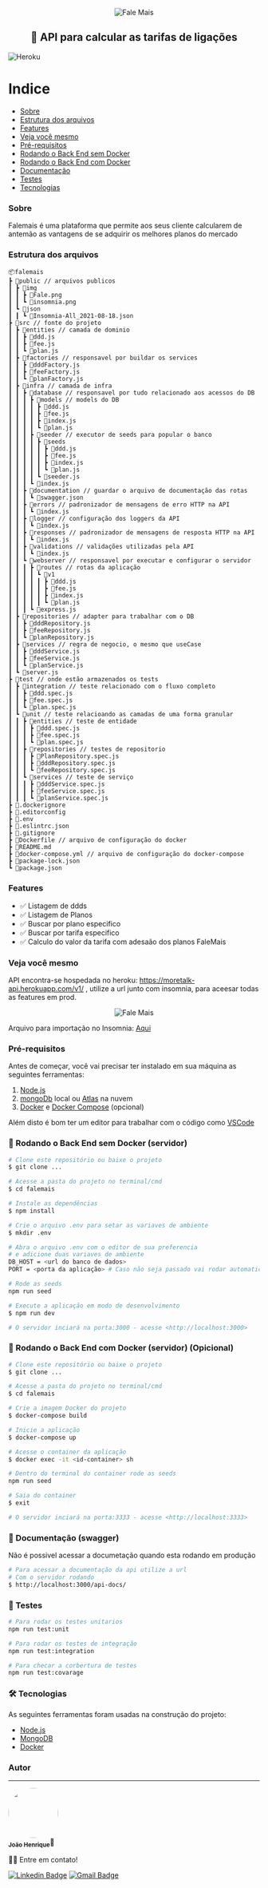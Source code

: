 <p align="center">
  <img src="./public/img/Fale.png" alt="Fale Mais" />
</p>
<h2 align="center">📲 API para calcular as tarifas de ligações</h2>

![Heroku](https://heroku-badge.herokuapp.com/?app=heroku-badge)

Indice
=================
<!--ts-->
   * [Sobre](#Sobre)
   * [Estrutura dos arquivos](#arquivos)
   * [Features](#Features)
   * [Veja você mesmo](#veja-voce-mesmo)
   * [Pré-requisitos](#pre-requisitos)
   * [Rodando o Back End sem Docker](#run-sem-docker)
   * [Rodando o Back End com Docker](#run-com-docker)
   * [Documentação](#docs)
   * [Testes](#tests)
   * [Tecnologias](#tecnologias)
<!--te-->

### Sobre <a name="Sobre"></a>
 Falemais é uma plataforma que permite aos seus cliente calcularem de antemão as vantagens de se adquirir os melhores planos do mercado


### Estrutura dos arquivos <a name="arquivos"></a>
 ```
📦falemais
 ┣ 📂public // arquivos publicos
 ┃ ┣ 📂img
 ┃ ┃ ┣ 📜Fale.png
 ┃ ┃ ┗ 📜insomnia.png
 ┃ ┗ 📂json
 ┃ ┃ ┗ 📜Insomnia-All_2021-08-18.json
 ┣ 📂src // fonte do projeto
 ┃ ┣ 📂entities // camada de dominio
 ┃ ┃ ┣ 📜ddd.js
 ┃ ┃ ┣ 📜fee.js
 ┃ ┃ ┗ 📜plan.js
 ┃ ┣ 📂factories // responsavel por buildar os services
 ┃ ┃ ┣ 📜dddFactory.js
 ┃ ┃ ┣ 📜feeFactory.js
 ┃ ┃ ┗ 📜planFactory.js
 ┃ ┣ 📂infra // camada de infra
 ┃ ┃ ┣ 📂database // responsavel por tudo relacionado aos acessos do DB
 ┃ ┃ ┃ ┣ 📂models // models do DB
 ┃ ┃ ┃ ┃ ┣ 📜ddd.js
 ┃ ┃ ┃ ┃ ┣ 📜fee.js
 ┃ ┃ ┃ ┃ ┣ 📜index.js
 ┃ ┃ ┃ ┃ ┗ 📜plan.js
 ┃ ┃ ┃ ┣ 📂seeder // executor de seeds para popular o banco
 ┃ ┃ ┃ ┃ ┣ 📂seeds
 ┃ ┃ ┃ ┃ ┃ ┣ 📜ddd.js
 ┃ ┃ ┃ ┃ ┃ ┣ 📜fee.js
 ┃ ┃ ┃ ┃ ┃ ┣ 📜index.js
 ┃ ┃ ┃ ┃ ┃ ┗ 📜plan.js
 ┃ ┃ ┃ ┃ ┗ 📜seeder.js
 ┃ ┃ ┃ ┗ 📜index.js
 ┃ ┃ ┣ 📂documentation // guardar o arquivo de documentação das rotas
 ┃ ┃ ┃ ┗ 📜swagger.json
 ┃ ┃ ┣ 📂errors // padronizador de mensagens de erro HTTP na API
 ┃ ┃ ┃ ┗ 📜index.js
 ┃ ┃ ┣ 📂logger // configuração dos loggers da API
 ┃ ┃ ┃ ┗ 📜index.js
 ┃ ┃ ┣ 📂responses // padronizador de mensagens de resposta HTTP na API
 ┃ ┃ ┃ ┗ 📜index.js
 ┃ ┃ ┣ 📂validations // validações utilizadas pela API
 ┃ ┃ ┃ ┗ 📜index.js
 ┃ ┃ ┗ 📂webserver // responsavel por executar e configurar o servidor
 ┃ ┃ ┃ ┣ 📂routes // rotas da aplicação
 ┃ ┃ ┃ ┃ ┗ 📂v1
 ┃ ┃ ┃ ┃ ┃ ┣ 📜ddd.js
 ┃ ┃ ┃ ┃ ┃ ┣ 📜fee.js
 ┃ ┃ ┃ ┃ ┃ ┣ 📜index.js
 ┃ ┃ ┃ ┃ ┃ ┗ 📜plan.js
 ┃ ┃ ┃ ┗ 📜express.js
 ┃ ┣ 📂repositories // adapter para trabalhar com o DB
 ┃ ┃ ┣ 📜dddRepository.js
 ┃ ┃ ┣ 📜feeRepository.js
 ┃ ┃ ┗ 📜planRepository.js
 ┃ ┣ 📂services // regra de negocio, o mesmo que useCase
 ┃ ┃ ┣ 📜dddService.js
 ┃ ┃ ┣ 📜feeService.js
 ┃ ┃ ┗ 📜planService.js
 ┃ ┗ 📜server.js
 ┣ 📂test // onde estão armazenados os tests
 ┃ ┣ 📂integration // teste relacionado com o fluxo completo
 ┃ ┃ ┣ 📜ddd.spec.js
 ┃ ┃ ┣ 📜fee.spec.js
 ┃ ┃ ┗ 📜plan.spec.js
 ┃ ┗ 📂unit // teste relacioando as camadas de uma forma granular
 ┃ ┃ ┣ 📂entities // teste de entidade
 ┃ ┃ ┃ ┣ 📜ddd.spec.js
 ┃ ┃ ┃ ┣ 📜fee.spec.js
 ┃ ┃ ┃ ┗ 📜plan.spec.js
 ┃ ┃ ┣ 📂repositories // testes de repositorio
 ┃ ┃ ┃ ┣ 📜PlanRepository.spec.js
 ┃ ┃ ┃ ┣ 📜dddRepository.spec.js
 ┃ ┃ ┃ ┗ 📜feeRepository.spec.js
 ┃ ┃ ┗ 📂services // teste de serviço
 ┃ ┃ ┃ ┣ 📜dddService.spec.js
 ┃ ┃ ┃ ┣ 📜feeService.spec.js
 ┃ ┃ ┃ ┗ 📜planService.spec.js
 ┣ 📜.dockerignore
 ┣ 📜.editorconfig
 ┣ 📜.env
 ┣ 📜.eslintrc.json
 ┣ 📜.gitignore
 ┣ 📜Dockerfile // arquivo de configuração do docker
 ┣ 📜README.md
 ┣ 📜docker-compose.yml // arquivo de configuração do docker-compose
 ┣ 📜package-lock.json
 ┗ 📜package.json

 ```

### Features <a name="Features"></a>

- ✅ Listagem de ddds
- ✅ Listagem de Planos
- ✅ Buscar por plano especifico
- ✅ Buscar por tarifa especifico
- ✅ Calculo do valor da tarifa com adesaão dos planos FaleMais

### Veja você mesmo <a name="veja-voce-mesmo"></a>
API encontra-se hospedada no heroku: https://moretalk-api.herokuapp.com/v1/ , utilize a url junto com insomnia, para aceesar todas as features em prod.
<p align="center">
  <img src="./public/img/insomnia.png" alt="Fale Mais" />
</p>

Arquivo para importação no Insomnia: [Aqui](https://github.com/Joaoh3326/falemais/blob/master/public/json/Insomnia-All_2021-08-18.json)

### Pré-requisitos <a name="pre-requisitos"></a>

Antes de começar, você vai precisar ter instalado em sua máquina as seguintes ferramentas:
 1. [Node.js](https://nodejs.org/en/)
 2. [mongoDb](https://www.mongodb.com/pt-br) local ou [Atlas](https://www.mongodb.com/cloud/atlas) na nuvem
 3. [Docker](https://www.docker.com/) e [Docker Compose](https://docs.docker.com/compose/) (opcional)


Além disto é bom ter um editor para trabalhar com o código como [VSCode](https://code.visualstudio.com/)

### 🎲 Rodando o Back End sem Docker (servidor) <a name="run-sem-docker"></a>

```bash
# Clone este repositório ou baixe o projeto
$ git clone ...

# Acesse a pasta do projeto no terminal/cmd
$ cd falemais

# Instale as dependências
$ npm install

# Crie o arquivo .env para setar as variaves de ambiente
$ mkdir .env

# Abra o arquivo .env com o editor de sua preferencia
# e adicione duas variaves de ambiente
DB_HOST = <url do banco de dados>
PORT = <porta da aplicação> # Caso não seja passado vai rodar automaticamente na porta 3000

# Rode as seeds
npm run seed

# Execute a aplicação em modo de desenvolvimento
$ npm run dev

# O servidor inciará na porta:3000 - acesse <http://localhost:3000>
```

### 🎲 Rodando o Back End com Docker (servidor) (Opicional) <a name="run-com-docker"></a>
```bash
# Clone este repositório ou baixe o projeto
$ git clone ...

# Acesse a pasta do projeto no terminal/cmd
$ cd falemais

# Crie a imagem Docker do projeto
$ docker-compose build

# Inicie a aplicação
$ docker-compose up

# Acesse o container da aplicação
$ docker exec -it <id-container> sh

# Dentro do terminal do container rode as seeds
npm run seed

# Saia do container
$ exit

# O servidor inciará na porta:3333 - acesse <http://localhost:3333>
```

### 📜 Documentação (swagger)  <a name="docs"></a>
Não é possivel acessar a documetação quando esta rodando em produção

```bash
# Para acessar a documentação da api utilize a url
# Com o servidor rodando
$ http://localhost:3000/api-docs/
```

### 🧪 Testes <a name="tests"></a>

```bash
# Para rodar os testes unitarios
npm run test:unit

# Para rodar os testes de integração
npm run test:integration

# Para checar a corbertura de testes
npm run test:covarage
```

### 🛠 Tecnologias <a name="tecnologias"></a>

As seguintes ferramentas foram usadas na construção do projeto:

- [Node.js](https://nodejs.org/en/)
- [MongoDB](https://www.mongodb.com/pt-br)
- [Docker](https://www.docker.com/)

### Autor
---
 <img style="border-radius: 50%;" src="https://avatars.githubusercontent.com/u/17899474?v=4" width="100px;" alt=""/>
 <br />
 <sub><b>João Henrique</b></sub>💪

👋🏽 Entre em contato!

 [![Linkedin Badge](https://img.shields.io/badge/-João-blue?style=flat-square&logo=Linkedin&logoColor=white&link=https://www.linkedin.com/in/jo%C3%A3o-henrique-gomes-6a20b6bb/)](https://www.linkedin.com/in/jo%C3%A3o-henrique-gomes-6a20b6bb/)
[![Gmail Badge](https://img.shields.io/badge/-joaoh3326@gmail.com-c14438?style=flat-square&logo=Gmail&logoColor=white&link=joaoh3326@gmail.com)](joaoh3326@gmail.com)
